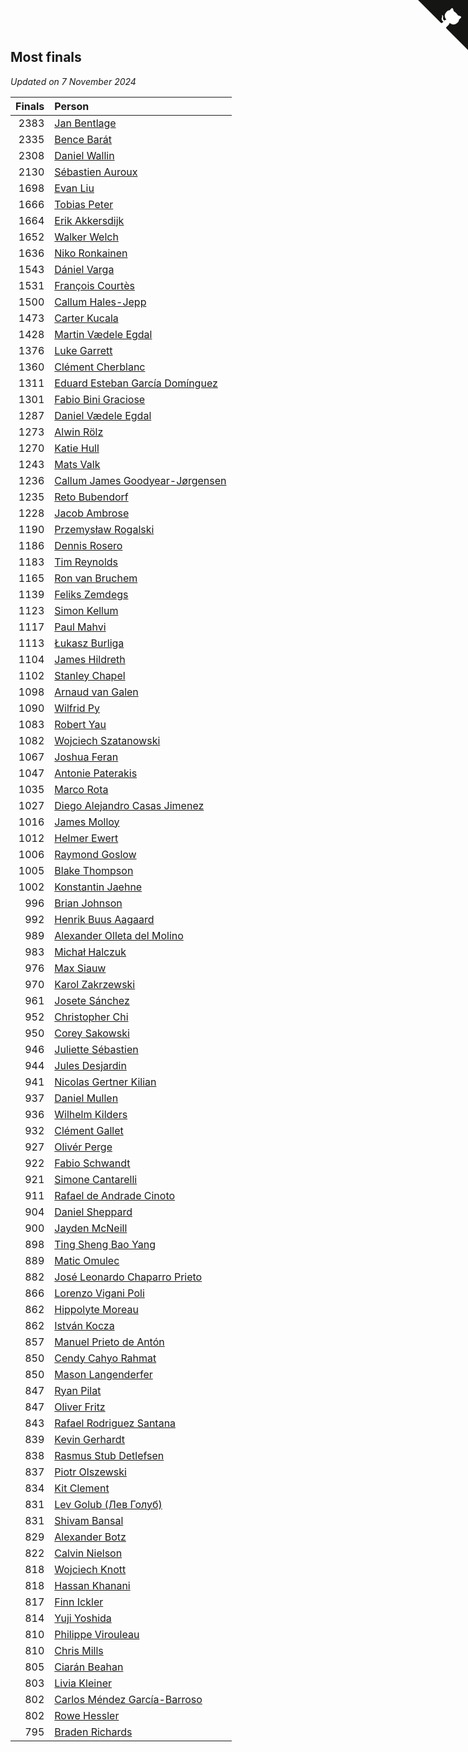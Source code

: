 ## Most finals

*Updated on  7 November 2024*

| Finals | Person |
| ---: | :--- |
| 2383 | [Jan Bentlage](https://www.worldcubeassociation.org/persons/2010BENT01) |
| 2335 | [Bence Barát](https://www.worldcubeassociation.org/persons/2008BARA01) |
| 2308 | [Daniel Wallin](https://www.worldcubeassociation.org/persons/2013WALL03) |
| 2130 | [Sébastien Auroux](https://www.worldcubeassociation.org/persons/2008AURO01) |
| 1698 | [Evan Liu](https://www.worldcubeassociation.org/persons/2009LIUE01) |
| 1666 | [Tobias Peter](https://www.worldcubeassociation.org/persons/2014PETE03) |
| 1664 | [Erik Akkersdijk](https://www.worldcubeassociation.org/persons/2005AKKE01) |
| 1652 | [Walker Welch](https://www.worldcubeassociation.org/persons/2011WELC01) |
| 1636 | [Niko Ronkainen](https://www.worldcubeassociation.org/persons/2010RONK01) |
| 1543 | [Dániel Varga](https://www.worldcubeassociation.org/persons/2008VARG01) |
| 1531 | [François Courtès](https://www.worldcubeassociation.org/persons/2008COUR01) |
| 1500 | [Callum Hales-Jepp](https://www.worldcubeassociation.org/persons/2012HALE01) |
| 1473 | [Carter Kucala](https://www.worldcubeassociation.org/persons/2015KUCA01) |
| 1428 | [Martin Vædele Egdal](https://www.worldcubeassociation.org/persons/2013EGDA02) |
| 1376 | [Luke Garrett](https://www.worldcubeassociation.org/persons/2017GARR05) |
| 1360 | [Clément Cherblanc](https://www.worldcubeassociation.org/persons/2014CHER05) |
| 1311 | [Eduard Esteban García Domínguez](https://www.worldcubeassociation.org/persons/2011EDUA01) |
| 1301 | [Fabio Bini Graciose](https://www.worldcubeassociation.org/persons/2010GRAC02) |
| 1287 | [Daniel Vædele Egdal](https://www.worldcubeassociation.org/persons/2013EGDA01) |
| 1273 | [Alwin Rölz](https://www.worldcubeassociation.org/persons/2016ROLZ01) |
| 1270 | [Katie Hull](https://www.worldcubeassociation.org/persons/2010HULL01) |
| 1243 | [Mats Valk](https://www.worldcubeassociation.org/persons/2007VALK01) |
| 1236 | [Callum James Goodyear-Jørgensen](https://www.worldcubeassociation.org/persons/2012GOOD02) |
| 1235 | [Reto Bubendorf](https://www.worldcubeassociation.org/persons/2012BUBE01) |
| 1228 | [Jacob Ambrose](https://www.worldcubeassociation.org/persons/2010AMBR01) |
| 1190 | [Przemysław Rogalski](https://www.worldcubeassociation.org/persons/2013ROGA02) |
| 1186 | [Dennis Rosero](https://www.worldcubeassociation.org/persons/2010ROSE03) |
| 1183 | [Tim Reynolds](https://www.worldcubeassociation.org/persons/2005REYN01) |
| 1165 | [Ron van Bruchem](https://www.worldcubeassociation.org/persons/2003BRUC01) |
| 1139 | [Feliks Zemdegs](https://www.worldcubeassociation.org/persons/2009ZEMD01) |
| 1123 | [Simon Kellum](https://www.worldcubeassociation.org/persons/2016KELL12) |
| 1117 | [Paul Mahvi](https://www.worldcubeassociation.org/persons/2012MAHV01) |
| 1113 | [Łukasz Burliga](https://www.worldcubeassociation.org/persons/2013BURL01) |
| 1104 | [James Hildreth](https://www.worldcubeassociation.org/persons/2009HILD01) |
| 1102 | [Stanley Chapel](https://www.worldcubeassociation.org/persons/2016CHAP04) |
| 1098 | [Arnaud van Galen](https://www.worldcubeassociation.org/persons/2006GALE01) |
| 1090 | [Wilfrid Py](https://www.worldcubeassociation.org/persons/2016PYWI01) |
| 1083 | [Robert Yau](https://www.worldcubeassociation.org/persons/2009YAUR01) |
| 1082 | [Wojciech Szatanowski](https://www.worldcubeassociation.org/persons/2011SZAT01) |
| 1067 | [Joshua Feran](https://www.worldcubeassociation.org/persons/2011FERA01) |
| 1047 | [Antonie Paterakis](https://www.worldcubeassociation.org/persons/2012PATE01) |
| 1035 | [Marco Rota](https://www.worldcubeassociation.org/persons/2009ROTA01) |
| 1027 | [Diego Alejandro Casas Jimenez](https://www.worldcubeassociation.org/persons/2014JIME05) |
| 1016 | [James Molloy](https://www.worldcubeassociation.org/persons/2011MOLL01) |
| 1012 | [Helmer Ewert](https://www.worldcubeassociation.org/persons/2015EWER01) |
| 1006 | [Raymond Goslow](https://www.worldcubeassociation.org/persons/2014GOSL01) |
| 1005 | [Blake Thompson](https://www.worldcubeassociation.org/persons/2010THOM03) |
| 1002 | [Konstantin Jaehne](https://www.worldcubeassociation.org/persons/2015JAEH01) |
| 996 | [Brian Johnson](https://www.worldcubeassociation.org/persons/2013JOHN10) |
| 992 | [Henrik Buus Aagaard](https://www.worldcubeassociation.org/persons/2006BUUS01) |
| 989 | [Alexander Olleta del Molino](https://www.worldcubeassociation.org/persons/2008OLLE01) |
| 983 | [Michał Halczuk](https://www.worldcubeassociation.org/persons/2006HALC01) |
| 976 | [Max Siauw](https://www.worldcubeassociation.org/persons/2017SIAU02) |
| 970 | [Karol Zakrzewski](https://www.worldcubeassociation.org/persons/2014ZAKR01) |
| 961 | [Josete Sánchez](https://www.worldcubeassociation.org/persons/2015SANC18) |
| 952 | [Christopher Chi](https://www.worldcubeassociation.org/persons/2014CHIC01) |
| 950 | [Corey Sakowski](https://www.worldcubeassociation.org/persons/2011SAKO01) |
| 946 | [Juliette Sébastien](https://www.worldcubeassociation.org/persons/2014SEBA01) |
| 944 | [Jules Desjardin](https://www.worldcubeassociation.org/persons/2010DESJ01) |
| 941 | [Nicolas Gertner Kilian](https://www.worldcubeassociation.org/persons/2013GERT01) |
| 937 | [Daniel Mullen](https://www.worldcubeassociation.org/persons/2016MULL04) |
| 936 | [Wilhelm Kilders](https://www.worldcubeassociation.org/persons/2010KILD02) |
| 932 | [Clément Gallet](https://www.worldcubeassociation.org/persons/2004GALL02) |
| 927 | [Olivér Perge](https://www.worldcubeassociation.org/persons/2007PERG01) |
| 922 | [Fabio Schwandt](https://www.worldcubeassociation.org/persons/2014SCHW02) |
| 921 | [Simone Cantarelli](https://www.worldcubeassociation.org/persons/2012CANT02) |
| 911 | [Rafael de Andrade Cinoto](https://www.worldcubeassociation.org/persons/2007CINO01) |
| 904 | [Daniel Sheppard](https://www.worldcubeassociation.org/persons/2009SHEP01) |
| 900 | [Jayden McNeill](https://www.worldcubeassociation.org/persons/2012MCNE01) |
| 898 | [Ting Sheng Bao Yang](https://www.worldcubeassociation.org/persons/2008BAOY01) |
| 889 | [Matic Omulec](https://www.worldcubeassociation.org/persons/2010OMUL02) |
| 882 | [José Leonardo Chaparro Prieto](https://www.worldcubeassociation.org/persons/2011CHAP01) |
| 866 | [Lorenzo Vigani Poli](https://www.worldcubeassociation.org/persons/2007POLI01) |
| 862 | [Hippolyte Moreau](https://www.worldcubeassociation.org/persons/2008MORE02) |
| 862 | [István Kocza](https://www.worldcubeassociation.org/persons/2005KOCZ01) |
| 857 | [Manuel Prieto de Antón](https://www.worldcubeassociation.org/persons/2015ANTO04) |
| 850 | [Cendy Cahyo Rahmat](https://www.worldcubeassociation.org/persons/2010RAHM02) |
| 850 | [Mason Langenderfer](https://www.worldcubeassociation.org/persons/2013LANG03) |
| 847 | [Ryan Pilat](https://www.worldcubeassociation.org/persons/2016PILA03) |
| 847 | [Oliver Fritz](https://www.worldcubeassociation.org/persons/2014FRIT02) |
| 843 | [Rafael Rodriguez Santana](https://www.worldcubeassociation.org/persons/2012SANT12) |
| 839 | [Kevin Gerhardt](https://www.worldcubeassociation.org/persons/2013GERH01) |
| 838 | [Rasmus Stub Detlefsen](https://www.worldcubeassociation.org/persons/2014DETL01) |
| 837 | [Piotr Olszewski](https://www.worldcubeassociation.org/persons/2013OLSZ02) |
| 834 | [Kit Clement](https://www.worldcubeassociation.org/persons/2008CLEM01) |
| 831 | [Lev Golub (Лев Голуб)](https://www.worldcubeassociation.org/persons/2014HOLU01) |
| 831 | [Shivam Bansal](https://www.worldcubeassociation.org/persons/2011BANS02) |
| 829 | [Alexander Botz](https://www.worldcubeassociation.org/persons/2013BOTZ01) |
| 822 | [Calvin Nielson](https://www.worldcubeassociation.org/persons/2014NIEL03) |
| 818 | [Wojciech Knott](https://www.worldcubeassociation.org/persons/2011KNOT01) |
| 818 | [Hassan Khanani](https://www.worldcubeassociation.org/persons/2018KHAN26) |
| 817 | [Finn Ickler](https://www.worldcubeassociation.org/persons/2012ICKL01) |
| 814 | [Yuji Yoshida](https://www.worldcubeassociation.org/persons/2015YOSH01) |
| 810 | [Philippe Virouleau](https://www.worldcubeassociation.org/persons/2008VIRO01) |
| 810 | [Chris Mills](https://www.worldcubeassociation.org/persons/2014MILL04) |
| 805 | [Ciarán Beahan](https://www.worldcubeassociation.org/persons/2012BEAH01) |
| 803 | [Livia Kleiner](https://www.worldcubeassociation.org/persons/2013KLEI03) |
| 802 | [Carlos Méndez García-Barroso](https://www.worldcubeassociation.org/persons/2010GARC02) |
| 802 | [Rowe Hessler](https://www.worldcubeassociation.org/persons/2007HESS01) |
| 795 | [Braden Richards](https://www.worldcubeassociation.org/persons/2017RICH02) |


<a href="https://github.com/jonatanklosko/wca_statistics" class="github-corner" aria-label="View source on Github"><svg width="80" height="80" viewBox="0 0 250 250" style="fill:#151513; color:#fff; position: absolute; top: 0; border: 0; right: 0;" aria-hidden="true"><path d="M0,0 L115,115 L130,115 L142,142 L250,250 L250,0 Z"></path><path d="M128.3,109.0 C113.8,99.7 119.0,89.6 119.0,89.6 C122.0,82.7 120.5,78.6 120.5,78.6 C119.2,72.0 123.4,76.3 123.4,76.3 C127.3,80.9 125.5,87.3 125.5,87.3 C122.9,97.6 130.6,101.9 134.4,103.2" fill="currentColor" style="transform-origin: 130px 106px;" class="octo-arm"></path><path d="M115.0,115.0 C114.9,115.1 118.7,116.5 119.8,115.4 L133.7,101.6 C136.9,99.2 139.9,98.4 142.2,98.6 C133.8,88.0 127.5,74.4 143.8,58.0 C148.5,53.4 154.0,51.2 159.7,51.0 C160.3,49.4 163.2,43.6 171.4,40.1 C171.4,40.1 176.1,42.5 178.8,56.2 C183.1,58.6 187.2,61.8 190.9,65.4 C194.5,69.0 197.7,73.2 200.1,77.6 C213.8,80.2 216.3,84.9 216.3,84.9 C212.7,93.1 206.9,96.0 205.4,96.6 C205.1,102.4 203.0,107.8 198.3,112.5 C181.9,128.9 168.3,122.5 157.7,114.1 C157.9,116.9 156.7,120.9 152.7,124.9 L141.0,136.5 C139.8,137.7 141.6,141.9 141.8,141.8 Z" fill="currentColor" class="octo-body"></path></svg></a><style>.github-corner:hover .octo-arm{animation:octocat-wave 560ms ease-in-out}@keyframes octocat-wave{0%,100%{transform:rotate(0)}20%,60%{transform:rotate(-25deg)}40%,80%{transform:rotate(10deg)}}@media (max-width:500px){.github-corner:hover .octo-arm{animation:none}.github-corner .octo-arm{animation:octocat-wave 560ms ease-in-out}}</style>
